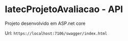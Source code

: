 # IatecProjetoAvaliacao - API

Projeto desenvolvido em ASP.net core

Url: `https://localhost:7106/swagger/index.html`
